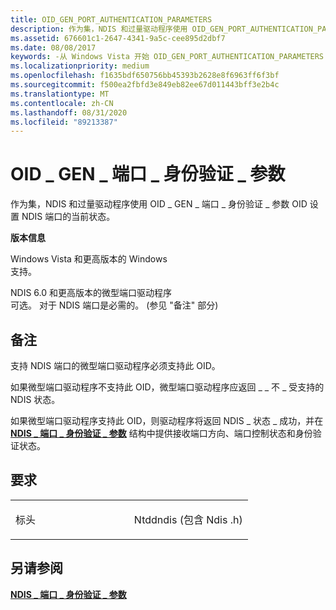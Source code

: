 ```yaml
---
title: OID_GEN_PORT_AUTHENTICATION_PARAMETERS
description: 作为集，NDIS 和过量驱动程序使用 OID_GEN_PORT_AUTHENTICATION_PARAMETERS OID 设置 NDIS 端口的当前状态。
ms.assetid: 676601c1-2647-4341-9a5c-cee895d2dbf7
ms.date: 08/08/2017
keywords: -从 Windows Vista 开始 OID_GEN_PORT_AUTHENTICATION_PARAMETERS 的网络驱动程序
ms.localizationpriority: medium
ms.openlocfilehash: f1635bdf650756bb45393b2628e8f6963ff6f3bf
ms.sourcegitcommit: f500ea2fbfd3e849eb82ee67d011443bff3e2b4c
ms.translationtype: MT
ms.contentlocale: zh-CN
ms.lasthandoff: 08/31/2020
ms.locfileid: "89213387"
---
```

# <a name="oid_gen_port_authentication_parameters"></a>OID \_ GEN \_ 端口 \_ 身份验证 \_ 参数


作为集，NDIS 和过量驱动程序使用 OID \_ GEN \_ 端口 \_ 身份验证 \_ 参数 OID 设置 NDIS 端口的当前状态。

**版本信息**

<a href="" id="windows-vista-and-later-versions-of-windows"></a>Windows Vista 和更高版本的 Windows  
支持。

<a href="" id="ndis-6-0-and-later-miniport-drivers"></a>NDIS 6.0 和更高版本的微型端口驱动程序  
可选。 对于 NDIS 端口是必需的。  (参见 "备注" 部分) 

<a name="remarks"></a>备注
-------

支持 NDIS 端口的微型端口驱动程序必须支持此 OID。

如果微型端口驱动程序不支持此 OID，微型端口驱动程序应返回 \_ \_ 不 \_ 受支持的 NDIS 状态。

如果微型端口驱动程序支持此 OID，则驱动程序将返回 NDIS \_ 状态 \_ 成功，并在 [**NDIS \_ 端口 \_ 身份验证 \_ 参数**](/windows-hardware/drivers/ddi/ntddndis/ns-ntddndis-_ndis_port_authentication_parameters) 结构中提供接收端口方向、端口控制状态和身份验证状态。

<a name="requirements"></a>要求
------------

<table>
<colgroup>
<col width="50%" />
<col width="50%" />
</colgroup>
<tbody>
<tr class="odd">
<td><p>标头</p></td>
<td>Ntddndis (包含 Ndis .h) </td>
</tr>
</tbody>
</table>

## <a name="see-also"></a>另请参阅


[**NDIS \_ 端口 \_ 身份验证 \_ 参数**](/windows-hardware/drivers/ddi/ntddndis/ns-ntddndis-_ndis_port_authentication_parameters)

 

